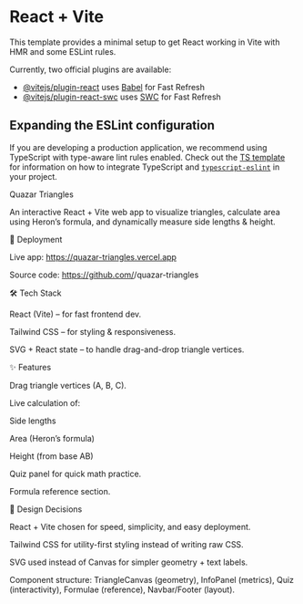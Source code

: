 # React + Vite

This template provides a minimal setup to get React working in Vite with HMR and some ESLint rules.

Currently, two official plugins are available:

- [@vitejs/plugin-react](https://github.com/vitejs/vite-plugin-react/blob/main/packages/plugin-react) uses [Babel](https://babeljs.io/) for Fast Refresh
- [@vitejs/plugin-react-swc](https://github.com/vitejs/vite-plugin-react/blob/main/packages/plugin-react-swc) uses [SWC](https://swc.rs/) for Fast Refresh

## Expanding the ESLint configuration

If you are developing a production application, we recommend using TypeScript with type-aware lint rules enabled. Check out the [TS template](https://github.com/vitejs/vite/tree/main/packages/create-vite/template-react-ts) for information on how to integrate TypeScript and [`typescript-eslint`](https://typescript-eslint.io) in your project.


Quazar Triangles

An interactive React + Vite web app to visualize triangles, calculate area using Heron’s formula, and dynamically measure side lengths & height.

🚀 Deployment

Live app: https://quazar-triangles.vercel.app

Source code: https://github.com/<your-username>/quazar-triangles

🛠️ Tech Stack

React (Vite) – for fast frontend dev.

Tailwind CSS – for styling & responsiveness.

SVG + React state – to handle drag-and-drop triangle vertices.

✨ Features

Drag triangle vertices (A, B, C).

Live calculation of:

Side lengths

Area (Heron’s formula)

Height (from base AB)

Quiz panel for quick math practice.

Formula reference section.

📐 Design Decisions

React + Vite chosen for speed, simplicity, and easy deployment.

Tailwind CSS for utility-first styling instead of writing raw CSS.

SVG used instead of Canvas for simpler geometry + text labels.

Component structure: TriangleCanvas (geometry), InfoPanel (metrics), Quiz (interactivity), Formulae (reference), Navbar/Footer (layout).
